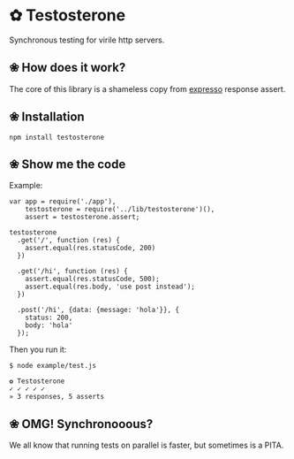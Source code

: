 # ✿ Testosterone

Synchronous testing for virile http servers.

## ❀ How does it work?

The core of this library is a shameless copy from [expresso](https://github.com/visionmedia/expresso.git) response assert.

## ❀ Installation

`npm install testosterone`

## ❀ Show me the code

Example:

    var app = require('./app'),
        testosterone = require('../lib/testosterone')(),
        assert = testosterone.assert;

    testosterone
      .get('/', function (res) {
        assert.equal(res.statusCode, 200)
      })

      .get('/hi', function (res) {
        assert.equal(res.statusCode, 500);
        assert.equal(res.body, 'use post instead');
      })

      .post('/hi', {data: {message: 'hola'}}, {
        status: 200,
        body: 'hola'
      });

Then you run it:

    $ node example/test.js

    ✿ Testosterone
    ✓ ✓ ✓ ✓ ✓
    » 3 responses, 5 asserts

## ❀ OMG! Synchronooous?

We all know that running tests on parallel is faster, but sometimes is a PITA.
